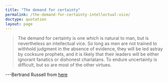 ```yaml
---
title: "The demand for certainty"
permalink: /the-demand-for-certainty-intellectual-vice/
doctype: quotation
layout: page
---
```


> The demand for certainty is one which is natural to man, but is nevertheless an intellectual vice. So long as men are not trained to withhold judgment in the absence of evidence, they will be led astray by cocksure prophets, and it is likely that their leaders will be either ignorant fanatics or dishonest charlatans. To endure uncertainty is difficult, but so are most of the other virtues.

---Bertrand Russell from [here](https://en.wikiquote.org/wiki/Unpopular_Essays)
